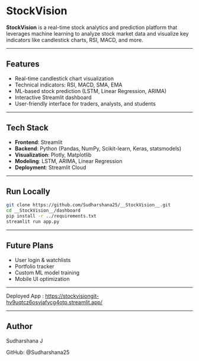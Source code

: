 # __StockVision__


**StockVision** is a real-time stock analytics and prediction platform that leverages machine learning to analyze stock market data and visualize key indicators like candlestick charts, RSI, MACD, and more.

---

##  Features

-  Real-time candlestick chart visualization
-  Technical indicators: RSI, MACD, SMA, EMA
-  ML-based stock prediction (LSTM, Linear Regression, ARIMA)
-  Interactive Streamlit dashboard
-  User-friendly interface for traders, analysts, and students

---

##  Tech Stack

- **Frontend**: Streamlit
- **Backend**: Python (Pandas, NumPy, Scikit-learn, Keras, statsmodels)
- **Visualization**: Plotly, Matplotlib
- **Modeling**: LSTM, ARIMA, Linear Regression
- **Deployment**: Streamlit Cloud



---

##  Run Locally

```bash
git clone https://github.com/Sudharshana25/__StockVision__.git
cd __StockVision__/dashboard
pip install -r ../requirements.txt
streamlit run app.py
```
---

## Future Plans
- User login & watchlists
- Portfolio tracker
- Custom ML model training
- Mobile UI optimization

---
Deployed App : https://stockvisiongit-hv9uqtcz6osvjafycg4otp.streamlit.app/

---
## Author
Sudharshana J

GitHub: @Sudharshana25
